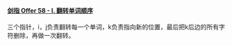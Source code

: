 #### [剑指 Offer 58 - I. 翻转单词顺序](https://leetcode.cn/problems/fan-zhuan-dan-ci-shun-xu-lcof/)

三个指针，i，j负责翻转每一个单词，k负责指向新的位置，最后把k后边的所有字符删除，再做一次翻转。
